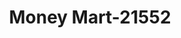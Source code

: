 ---
f_zip-code: 23602
f_state-code: VA
title: Money Mart-21552
f_phone: 757-886-9000
f_city-only: Newport News
f_address: 14346 Old Courthouse Way Newport News
f_location-unique-id: '21552'
slug: money-mart-21552
updated-on: '2024-05-30T13:46:58.046Z'
created-on: '2024-05-30T13:36:59.803Z'
published-on: '2024-05-30T13:54:32.469Z'
f_city-state: cms/city/newport-news-va.md
f_company: cms/company/money-mart.md
f_state: cms/state/virginia.md
layout: '[payday-loan].html'
tags: payday-loan
---